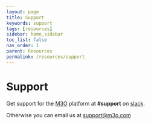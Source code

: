 ```yaml
---
layout: page
title: Support
keywords: support
tags: [resources]
sidebar: home_sidebar
toc_list: false
nav_order: 1
parent: Resources
permalink: /resources/support
---
```


# Support

Get support for the [M3O](https://m3o.com) platform at **#support** on [slack](https://slack.m3o.com).

Otherwise you can email us at [support@m3o.com](mailto:support@m3o.com)
